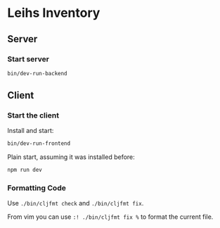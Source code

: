 # Leihs Inventory

## Server

### Start server

```sh
bin/dev-run-backend
```

## Client

### Start the client

Install and start:

```sh
bin/dev-run-frontend
```

Plain start, assuming it was installed before:

```sh
npm run dev
```

### Formatting Code

Use `./bin/cljfmt check` and  `./bin/cljfmt fix`.

From vim you can use `:! ./bin/cljfmt fix %` to format the current file.
